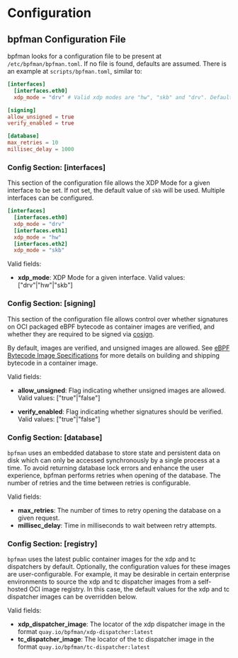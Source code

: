 # Configuration

## bpfman Configuration File

bpfman looks for a configuration file to be present at `/etc/bpfman/bpfman.toml`.
If no file is found, defaults are assumed.
There is an example at `scripts/bpfman.toml`, similar to:

```toml
[interfaces]
  [interfaces.eth0]
  xdp_mode = "drv" # Valid xdp modes are "hw", "skb" and "drv". Default: "drv", but will fall back to "skb" on failure.

[signing]
allow_unsigned = true
verify_enabled = true

[database]
max_retries = 10
millisec_delay = 1000
```

### Config Section: [interfaces]

This section of the configuration file allows the XDP Mode for a given interface to be set.
If not set, the default value of `skb` will be used.
Multiple interfaces can be configured.

```toml
[interfaces]
  [interfaces.eth0]
  xdp_mode = "drv"
  [interfaces.eth1]
  xdp_mode = "hw"
  [interfaces.eth2]
  xdp_mode = "skb"
```

Valid fields:

- **xdp_mode**: XDP Mode for a given interface. Valid values: ["drv"|"hw"|"skb"]

### Config Section: [signing]

This section of the configuration file allows control over whether signatures on
OCI packaged eBPF bytecode as container images are verified, and whether they
are required to be signed via
[cosign](https://docs.sigstore.dev/signing/overview/).

By default, images are verified, and unsigned images are allowed. See [eBPF
Bytecode Image Specifications](./shipping-bytecode.md) for more details on
building and shipping bytecode in a container image.

Valid fields:

- **allow_unsigned**: Flag indicating whether unsigned images are allowed.
  Valid values: ["true"|"false"]

- **verify_enabled**: Flag indicating whether signatures should be verified.
  Valid values: ["true"|"false"]

### Config Section: [database]

`bpfman` uses an embedded database to store state and persistent data on disk which
can only be accessed synchronously by a single process at a time.
To avoid returning database lock errors and enhance the user experience, bpfman performs
retries when opening of the database.
The number of retries and the time between retries is configurable.

Valid fields:

- **max_retries**: The number of times to retry opening the database on a given request.
- **millisec_delay**: Time in milliseconds to wait between retry attempts.

### Config Section: [registry]

`bpfman` uses the latest public container images for the xdp and tc dispatchers by default. 
Optionally, the configuration values for these images are user-configurable. For example, it may
be desirable in certain enterprise environments to source the xdp and tc dispatcher images from 
a self-hosted OCI image registry. 
In this case, the default values for the xdp and tc dispatcher images can be overridden below. 

Valid fields:

- **xdp_dispatcher_image**: The locator of the xdp dispatcher image in the format `quay.io/bpfman/xdp-dispatcher:latest`
- **tc_dispatcher_image**: The locator of the tc dispatcher image in the format `quay.io/bpfman/tc-dispatcher:latest`
